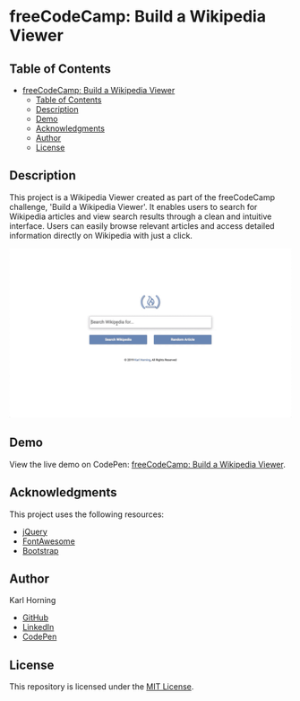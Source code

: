 # freeCodeCamp: Build a Wikipedia Viewer

## Table of Contents

- [freeCodeCamp: Build a Wikipedia Viewer](#freecodecamp-build-a-wikipedia-viewer)
  - [Table of Contents](#table-of-contents)
  - [Description](#description)
  - [Demo](#demo)
  - [Acknowledgments](#acknowledgments)
  - [Author](#author)
  - [License](#license)

## Description

This project is a Wikipedia Viewer created as part of the freeCodeCamp challenge, 'Build a Wikipedia Viewer'. It enables users to search for Wikipedia articles and view search results through a clean and intuitive interface. Users can easily browse relevant articles and access detailed information directly on Wikipedia with just a click.

![Wikipedia Viewer](./src/img/wikipedia-viewer.gif "Wikipedia Viewer example")

## Demo

View the live demo on CodePen: [freeCodeCamp: Build a Wikipedia Viewer](https://codepen.io/karlhorning/pen/NdWjOY).

## Acknowledgments

This project uses the following resources:

- [jQuery](https://jquery.com/)
- [FontAwesome](https://fontawesome.com/)
- [Bootstrap](https://getbootstrap.com/)

## Author

Karl Horning

- [GitHub](https://github.com/Karl-Horning/)
- [LinkedIn](https://www.linkedin.com/in/karl-horning/)
- [CodePen](https://codepen.io/karlhorning)

## License

This repository is licensed under the [MIT License](LICENSE).
